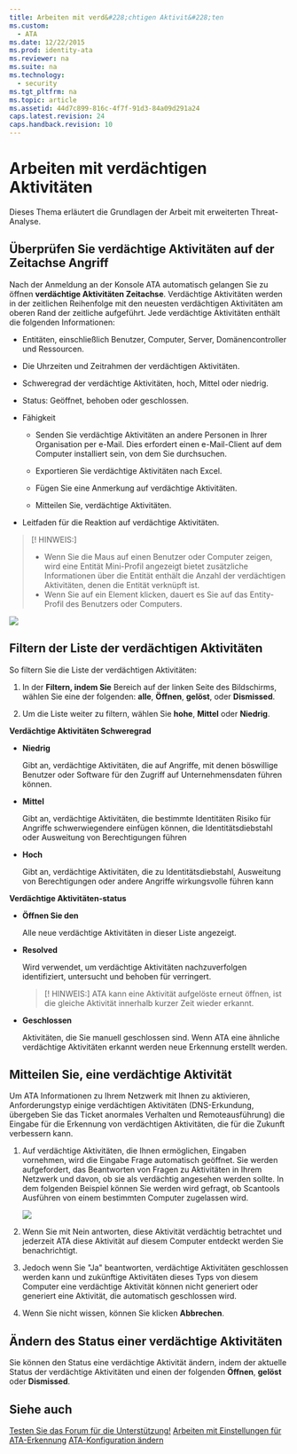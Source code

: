 ```yaml
---
title: Arbeiten mit verd&#228;chtigen Aktivit&#228;ten
ms.custom: 
  - ATA
ms.date: 12/22/2015
ms.prod: identity-ata
ms.reviewer: na
ms.suite: na
ms.technology: 
  - security
ms.tgt_pltfrm: na
ms.topic: article
ms.assetid: 44d7c899-816c-4f7f-91d3-84a09d291a24
caps.latest.revision: 24
caps.handback.revision: 10
---
```

# Arbeiten mit verd&#228;chtigen Aktivit&#228;ten
Dieses Thema erläutert die Grundlagen der Arbeit mit erweiterten Threat-Analyse.


## Überprüfen Sie verdächtige Aktivitäten auf der Zeitachse Angriff

Nach der Anmeldung an der Konsole ATA automatisch gelangen Sie zu öffnen **verdächtige Aktivitäten Zeitachse**. Verdächtige Aktivitäten werden in der zeitlichen Reihenfolge mit den neuesten verdächtigen Aktivitäten am oberen Rand der zeitliche aufgeführt.
Jede verdächtige Aktivitäten enthält die folgenden Informationen:


- Entitäten, einschließlich Benutzer, Computer, Server, Domänencontroller und Ressourcen.

- Die Uhrzeiten und Zeitrahmen der verdächtigen Aktivitäten.

- Schweregrad der verdächtige Aktivitäten, hoch, Mittel oder niedrig.

- Status: Geöffnet, behoben oder geschlossen.

- Fähigkeit
    
    - Senden Sie verdächtige Aktivitäten an andere Personen in Ihrer Organisation per e-Mail. Dies erfordert einen e-Mail-Client auf dem Computer installiert sein, von dem Sie durchsuchen.

    - Exportieren Sie verdächtige Aktivitäten nach Excel.

    - Fügen Sie eine Anmerkung auf verdächtige Aktivitäten.

    - Mitteilen Sie, verdächtige Aktivitäten.

- Leitfaden für die Reaktion auf verdächtige Aktivitäten.

> [! HINWEIS:]
> - Wenn Sie die Maus auf einen Benutzer oder Computer zeigen, wird eine Entität Mini-Profil angezeigt bietet zusätzliche Informationen über die Entität enthält die Anzahl der verdächtigen Aktivitäten, denen die Entität verknüpft ist.
> - Wenn Sie auf ein Element klicken, dauert es Sie auf das Entity-Profil des Benutzers oder Computers.

![](/Image/ATA+Suspicious+Activity+Timeline.JPG)


## Filtern der Liste der verdächtigen Aktivitäten

So filtern Sie die Liste der verdächtigen Aktivitäten:


1. In der **Filtern, indem Sie** Bereich auf der linken Seite des Bildschirms, wählen Sie eine der folgenden: **alle**, **Öffnen**, **gelöst**, oder **Dismissed**.

2. Um die Liste weiter zu filtern, wählen Sie **hohe**, **Mittel** oder **Niedrig**.

**Verdächtige Aktivitäten Schweregrad**


- **Niedrig**

    Gibt an, verdächtige Aktivitäten, die auf Angriffe, mit denen böswillige Benutzer oder Software für den Zugriff auf Unternehmensdaten führen können.

- **Mittel**

    Gibt an, verdächtige Aktivitäten, die bestimmte Identitäten Risiko für Angriffe schwerwiegendere einfügen können, die Identitätsdiebstahl oder Ausweitung von Berechtigungen führen

- **Hoch**

    Gibt an, verdächtige Aktivitäten, die zu Identitätsdiebstahl, Ausweitung von Berechtigungen oder andere Angriffe wirkungsvolle führen kann

**Verdächtige Aktivitäten-status**


- **Öffnen Sie den**

    Alle neue verdächtige Aktivitäten in dieser Liste angezeigt.

- **Resolved**

    Wird verwendet, um verdächtige Aktivitäten nachzuverfolgen identifiziert, untersucht und behoben für verringert.

    > [! HINWEIS:]
    > ATA kann eine Aktivität aufgelöste erneut öffnen, ist die gleiche Aktivität innerhalb kurzer Zeit wieder erkannt.

- **Geschlossen**

    Aktivitäten, die Sie manuell geschlossen sind. Wenn ATA eine ähnliche verdächtige Aktivitäten erkannt werden neue Erkennung erstellt werden.


## Mitteilen Sie, eine verdächtige Aktivität

Um ATA Informationen zu Ihrem Netzwerk mit Ihnen zu aktivieren, Anforderungstyp einige verdächtigen Aktivitäten (DNS-Erkundung, übergeben Sie das Ticket anormales Verhalten und Remoteausführung) die Eingabe für die Erkennung von verdächtigen Aktivitäten, die für die Zukunft verbessern kann.


1. Auf verdächtige Aktivitäten, die Ihnen ermöglichen, Eingaben vornehmen, wird die Eingabe Frage automatisch geöffnet. Sie werden aufgefordert, das Beantworten von Fragen zu Aktivitäten in Ihrem Netzwerk und davon, ob sie als verdächtig angesehen werden sollte. In dem folgenden Beispiel können Sie werden wird gefragt, ob Scantools Ausführen von einem bestimmten Computer zugelassen wird.

    ![](/Image/ATA+Input.JPG)

2. Wenn Sie mit Nein antworten, diese Aktivität verdächtig betrachtet und jederzeit ATA diese Aktivität auf diesem Computer entdeckt werden Sie benachrichtigt.

3. Jedoch wenn Sie "Ja" beantworten, verdächtige Aktivitäten geschlossen werden kann und zukünftige Aktivitäten dieses Typs von diesem Computer eine verdächtige Aktivität können nicht generiert oder generiert eine Aktivität, die automatisch geschlossen wird.

4. Wenn Sie nicht wissen, können Sie klicken **Abbrechen**.


## Ändern des Status einer verdächtige Aktivitäten

Sie können den Status eine verdächtige Aktivität ändern, indem der aktuelle Status der verdächtige Aktivitäten und einen der folgenden **Öffnen**, **gelöst** oder **Dismissed**.


## Siehe auch

[Testen Sie das Forum für die Unterstützung!](https://social.technet.microsoft.com/Forums/security/en-US/home?forum=mata)
[Arbeiten mit Einstellungen für ATA-Erkennung](/Topic/Working+with+ATA+Detection+Settings.md)
[ATA-Konfiguration ändern](/Topic/Modifying+ATA+Configuration.md)





